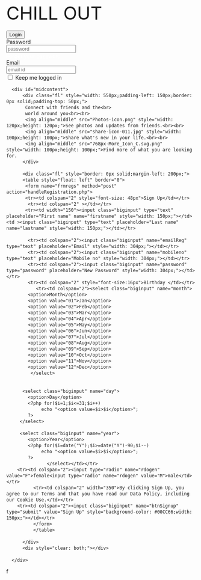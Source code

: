 
<html>
    <head>
        <link rel="stylesheet" type="text/css" href="style.css">
        
<title>Nitika</title>    
    <link rel="icon" type="image" href="favicon.ico">

    
    
</head>
  <body>
      <div id="header">
          <div class="fl" id="headertitle" style="font-size: 48px">
         CHILL OUT    
          </div>
            <div class="fr" id="headerlogin">
              <form name="frmlgin" method="post" action="handlelogin.php">
                 <div class="fr" style="padding-right:20px;">
                 <br>
                  <input type="submit" name="btnLogin" value="Login"/>  
                  </div>
                 <div class="fr" style="padding-right:20px;"> Password<br>
                 <input type="password" name="pwd" placeholder="password"/><br>
                 <a href="forgetpwdpage.php" style="color:#FFFFFF; text-decoration:none;" >Forget your password</a>
                 </div>
                  <div class="fr" style="padding-right: 20px;">Email<br>
                  <input type="text" name="email" placeholder="email id"/><br>
                  <input type="checkbox" name="chkkeeplogin"> Keep me logged in
                     </div>
              </form>
          </div>
      </div>
      
      <div id="midcontent">
          <div class="fl" style="width: 550px;padding-left: 150px;border: 0px solid;padding-top: 50px;">
           Connect with friends and the<br>
           world around you<br><br>
           <img align="middle" src="Photos-icon.png" style="width: 120px;height: 120px;">See photos and updates from friends.<br><br>
           <img align="middle" src="share-icon-011.jpg" style="width: 100px;height: 100px;">Share what's new in your life.<br><br>
           <img align="middle" src="768px-More_Icon_C.svg.png" style="width: 100px;height: 100px;">Find more of what you are looking for.
          </div>
        
          <div class="fl" style="border: 0px solid;margin-left: 200px;">
          <table style="float: left" border="0">
           <form name="frmregs" method="post" action="handleRegistration.php">
           <tr><td colspan="2" style="font-size: 48px">Sign Up</td></tr>
            <tr><td colspan="2" ></td></tr>
           <tr><td width="150"><input class="biginput" type="text" placeholder="First name" name="firstname" style="width: 150px;"></td><td ><input class="biginput" type="text" placeholder="Last name" name="lastname" style="width: 150px;"></td></tr>

            <tr><td colspan="2"><input class="biginput" name="emailReg" type="text" placeholder="Email" style="width: 304px;"></td></tr>
            <tr><td colspan="2"><input class="biginput" name="mobileno" type="text" placeholder="Mobile no" style="width: 304px;"></td></tr>
            <tr><td colspan="2"><input class="biginput" name="password" type="password" placeholder="New Password" style="width: 304px;"></td></tr>
            <tr><td colspan="2" style="font-size:16px">Birthday </td></tr>
               <tr><td colspan="2"><select class="biginput" name="month">
            <option>Month</option>
            <option value="01">Jan</option>   
            <option value="02">Feb</option>   
            <option value="03">Mar</option>   
            <option value="04">Apr</option>   
            <option value="05">May</option>   
            <option value="06">Jun</option>   
            <option value="07">Jul</option>   
            <option value="08">Aug</option>   
            <option value="09">Sep</option>   
            <option value="10">Oct</option>   
            <option value="11">Nov</option>   
            <option value="12">Dec</option>   
             </select> 
                   
                   
          <select class="biginput" name="day">
            <option>Day</option>
            <?php for($i=1;$i<=31;$i++)
                 echo "<option value=$i>$i</option>";
            ?>                                  
         </select> 
        
         <select class="biginput" name="year">
            <option>Year</option>
            <?php for($i=date("Y");$i>=date("Y")-90;$i--)
                 echo "<option value=$i>$i</option>";
            ?>                                  
                   </select></td></tr>
        <tr><td colspan="2"><input type="radio" name="rdogen" value="F">female<input type="radio" name="rdogen" value="M">male</td></tr>
              <tr><td colspan="2" width="350">By clicking Sign Up, you agree to our Terms and that you have read our Data Policy, including our Cookie Use.</td></tr>    
        <tr><td colspan="2"><input class="biginput" name="btnSignup" type="submit" value="Sign Up" style="background-color: #00CC66;width: 150px;"></td></tr>
              </form>
              </table>
                    
          </div>
          <div style="clear: both;"></div>
      
      </div>
      
      
</body>f
</html>
